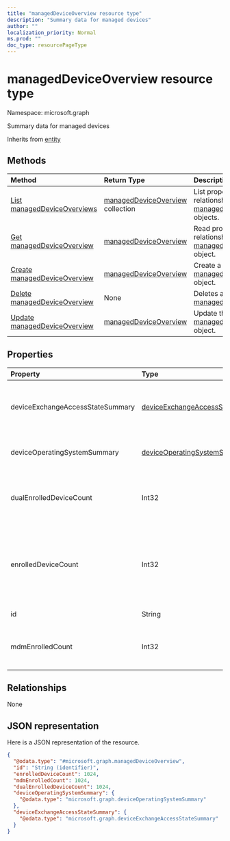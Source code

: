 ```yaml
---
title: "managedDeviceOverview resource type"
description: "Summary data for managed devices"
author: ""
localization_priority: Normal
ms.prod: ""
doc_type: resourcePageType
---
```


# managedDeviceOverview resource type


Namespace: microsoft.graph

Summary data for managed devices


Inherits from [entity](../resources/entity.md)

## Methods
|Method|Return Type|Description|
|:---|:---|:---|
|[List managedDeviceOverviews](../api/manageddeviceoverview-list.md)|[managedDeviceOverview](../resources/manageddeviceoverview.md) collection|List properties and relationships of the [managedDeviceOverview](../resources/manageddeviceoverview.md) objects.|
|[Get managedDeviceOverview](../api/manageddeviceoverview-get.md)|[managedDeviceOverview](../resources/manageddeviceoverview.md)|Read properties and relationships of the [managedDeviceOverview](../resources/manageddeviceoverview.md) object.|
|[Create managedDeviceOverview](../api/manageddeviceoverview-create.md)|[managedDeviceOverview](../resources/manageddeviceoverview.md)|Create a new [managedDeviceOverview](../resources/manageddeviceoverview.md) object.|
|[Delete managedDeviceOverview](../api/manageddeviceoverview-delete.md)|None|Deletes a [managedDeviceOverview](../resources/manageddeviceoverview.md).|
|[Update managedDeviceOverview](../api/manageddeviceoverview-update.md)|[managedDeviceOverview](../resources/manageddeviceoverview.md)|Update the properties of a [managedDeviceOverview](../resources/manageddeviceoverview.md) object.|

## Properties
|Property|Type|Description|
|:---|:---|:---|
|deviceExchangeAccessStateSummary|[deviceExchangeAccessStateSummary](../resources/deviceexchangeaccessstatesummary.md)|Distribution of Exchange Access State in Intune|
|deviceOperatingSystemSummary|[deviceOperatingSystemSummary](../resources/deviceoperatingsystemsummary.md)|Device operating system summary.|
|dualEnrolledDeviceCount|Int32|The number of devices enrolled in both MDM and EAS|
|enrolledDeviceCount|Int32|Total enrolled device count. Does not include PC devices managed via Intune PC Agent|
|id|String| Inherited from [entity](../resources/entity.md)|
|mdmEnrolledCount|Int32|The number of devices enrolled in MDM|

## Relationships
None

## JSON representation
Here is a JSON representation of the resource.
<!-- {
  "blockType": "resource",
  "keyProperty": "id",
  "@odata.type": "microsoft.graph.managedDeviceOverview",
  "baseType": "microsoft.graph.entity",
  "openType": false
}
-->
``` json
{
  "@odata.type": "#microsoft.graph.managedDeviceOverview",
  "id": "String (identifier)",
  "enrolledDeviceCount": 1024,
  "mdmEnrolledCount": 1024,
  "dualEnrolledDeviceCount": 1024,
  "deviceOperatingSystemSummary": {
    "@odata.type": "microsoft.graph.deviceOperatingSystemSummary"
  },
  "deviceExchangeAccessStateSummary": {
    "@odata.type": "microsoft.graph.deviceExchangeAccessStateSummary"
  }
}
```

